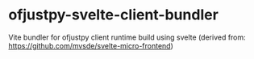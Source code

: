 # ofjustpy-svelte-client-bundler
Vite bundler for ofjustpy client runtime build using svelte (derived from: https://github.com/mvsde/svelte-micro-frontend)
